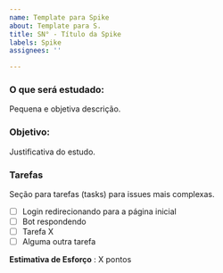 ```yaml
---
name: Template para Spike
about: Template para S.
title: SN° - Título da Spike
labels: Spike
assignees: ''

---
```


### O que será estudado:
Pequena e objetiva descrição.

### Objetivo:
Justificativa do estudo.

### Tarefas
Seção para tarefas (tasks) para issues mais complexas. 
- [ ] Login redirecionando para a página inicial
- [ ] Bot respondendo
- [ ] Tarefa X
- [ ] Alguma outra tarefa

**Estimativa de Esforço** : X pontos
